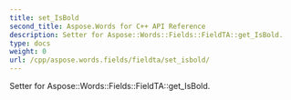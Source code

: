 ```yaml
---
title: set_IsBold
second_title: Aspose.Words for C++ API Reference
description: Setter for Aspose::Words::Fields::FieldTA::get_IsBold. 
type: docs
weight: 0
url: /cpp/aspose.words.fields/fieldta/set_isbold/
---
```


Setter for Aspose::Words::Fields::FieldTA::get_IsBold. 

